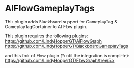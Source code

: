 # AIFlowGameplayTags
This plugin adds Blackboard support for GameplayTag & GameplayTagContainer to AI Flow plugin.

This plugin requires the following plugins:
https://github.com/LindyHopperGT/AIFlowGraph
https://github.com/LindyHopperGT/BlackboardGameplayTags

and this fork of Flow plugin (*until the integration is complete):
https://github.com/LindyHopperGT/FlowGraph/tree/5.x
